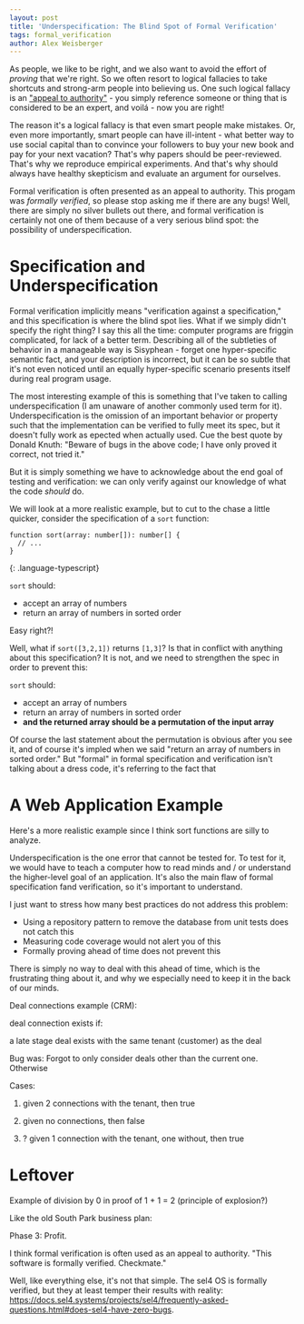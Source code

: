 ```yaml
---
layout: post
title: 'Underspecification: The Blind Spot of Formal Verification'
tags: formal_verification
author: Alex Weisberger
---
```


As people, we like to be right, and we also want to avoid the effort of _proving_ that we're right. So we often resort to logical fallacies to take shortcuts and strong-arm people into believing us. One such logical fallacy is an ["appeal to authority"](https://en.wikipedia.org/wiki/Argument_from_authority) - you simply reference someone or thing that is considered to be an expert, and voilá - now you are right!

The reason it's a logical fallacy is that even smart people make mistakes. Or, even more importantly, smart people can have ill-intent - what better way to use social capital than to convince your followers to buy your new book and pay for your next vacation? That's why papers should be peer-reviewed. That's why we reproduce empirical experiments. And that's why should always have healthy skepticism and evaluate an argument for ourselves.

Formal verification is often presented as an appeal to authority. This progam was _formally verified_, so please stop asking me if there are any bugs! Well, there are simply no silver bullets out there, and formal verification is certainly not one of them because of a very serious blind spot: the possibility of underspecification.


# Specification and Underspecification

Formal verification implicitly means "verification against a specification," and this specification is where the blind spot lies. What if we simply didn't specify the right thing? I say this all the time: computer programs are friggin complicated, for lack of a better term. Describing all of the subtleties of behavior in a manageable way is Sisyphean - forget one hyper-specific semantic fact, and your description is incorrect, but it can be so subtle that it's not even noticed until an equally hyper-specific scenario presents itself during real program usage. 

The most interesting example of this is something that I've taken to calling underspecification (I am unaware of another commonly used term for it). Underspecification is the omission of an important behavior or property such that the implementation can be verified to fully meet its spec, but it doesn't fully work as epected when actually used. Cue the best quote by Donald Knuth: "Beware of bugs in the above code; I have only proved it correct, not tried it."

But it is simply something we have to acknowledge about the end goal of testing and verification: we can only verify against our knowledge of what the code _should_ do.

We will look at a more realistic example, but to cut to the chase a little quicker, consider the specification of a `sort` function:

~~~
function sort(array: number[]): number[] {
  // ... 
}
~~~
{: .language-typescript}

`sort` should:
- accept an array of numbers
- return an array of numbers in sorted order

Easy right?!

Well, what if `sort([3,2,1])` returns `[1,3]`? Is that in conflict with anything about this specification? It is not, and we need to strengthen the spec in order to prevent this:

`sort` should:
- accept an array of numbers
- return an array of numbers in sorted order
- **and the returned array should be a permutation of the input array**

Of course the last statement about the permutation is obvious after you see it, and of course it's impled when we said "return an array of numbers in sorted order." But "formal" in formal specification and verification isn't talking about a dress code, it's referring to the fact that 

# A Web Application Example

Here's a more realistic example since I think sort functions are silly to analyze.

Underspecification is the one error that cannot be tested for. To test for it, we would have to teach a computer how to read minds and / or understand the higher-level goal of an application. It's also the main flaw of formal specification fand verification, so it's important to understand.




I just want to stress how many best practices do not address this problem:

* Using a repository pattern to remove the database from unit tests does not catch this
* Measuring code coverage would not alert you of this
* Formally proving ahead of time does not prevent this

There is simply no way to deal with this ahead of time, which is the frustrating thing about it, and why we especially need to keep it in the back of our minds.





Deal connections example (CRM):

deal connection exists if:

a late stage deal exists with the same tenant (customer) as the deal

Bug was: Forgot to only consider deals other than the current one. Otherwise

Cases:

1) given 2 connections with the tenant, then true

2) given no connections, then false

3) ? given 1 connection with the tenant, one without, then true

# Leftover

Example of division by 0 in proof of 1 + 1 = 2 (principle of explosion?)

Like the old South Park business plan:

Phase 3: Profit.

I think formal verification is often used as an appeal to authority. "This software is formally verified. Checkmate."

Well, like everything else, it's not that simple. The sel4 OS is formally verified, but they at least temper their results with reality: https://docs.sel4.systems/projects/sel4/frequently-asked-questions.html#does-sel4-have-zero-bugs.
